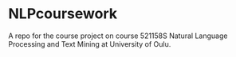 # NLPcoursework
A repo for the course project on course 521158S Natural Language Processing and Text Mining at University of Oulu.
